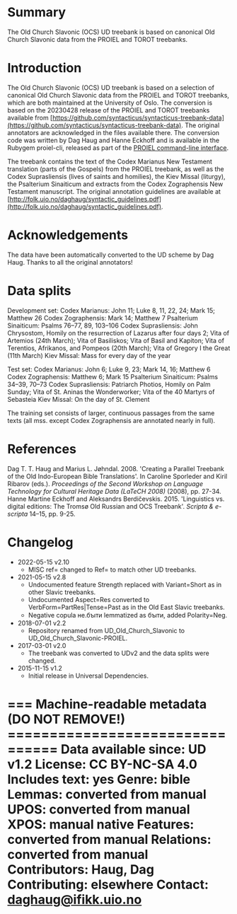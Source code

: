 # Summary

The Old Church Slavonic (OCS) UD treebank is based on canonical Old Church Slavonic data from the PROIEL and TOROT treebanks.

# Introduction

The Old Church Slavonic (OCS) UD treebank is based on a selection of canonical Old Church Slavonic data from the PROIEL and TOROT treebanks, which are both maintained at the University of Oslo. The conversion is based on the 20230428 release of the PROIEL and TOROT treebanks available from [https://github.com/syntacticus/syntacticus-treebank-data](https://github.com/syntacticus/syntacticus-treebank-data). The original annotators are acknowledged in the files available there. The conversion code was written by Dag Haug and Hanne Eckhoff and is available in the Rubygem proiel-cli, released as part of the [PROIEL command-line interface](https://github.com/proiel/proiel-cli).

The treebank contains the text of the Codex Marianus New Testament translation (parts of the Gospels) from the PROIEL treebank, as well as the Codex Suprasliensis (lives of saints and homilies), the Kiev Missal (liturgy), the Psalterium Sinaiticum and extracts from the Codex Zographensis New Testament manuscript. The original annotation guidelines are available at [http://folk.uio.no/daghaug/syntactic_guidelines.pdf](http://folk.uio.no/daghaug/syntactic_guidelines.pdf). 

# Acknowledgements

The data have been automatically converted to the UD scheme by Dag Haug. Thanks to all the original annotators!

# Data splits
Development set: 
Codex Marianus: John 11; Luke 8, 11, 22, 24; Mark 15; Matthew 26
Codex Zographensis: Mark 14; Matthew 7
Psalterium Sinaiticum: Psalms 76–77, 89, 103–106
Codex Suprasliensis: John Chrysostom, Homily on the resurrection of Lazarus after four days 2; Vita of Artemios (24th March); Vita of Basiliskos; Vita of Basil and Kapiton; Vita of Terentios, Afrikanos, and Pompeos (20th March); Vita of Gregory I the Great (11th March)
Kiev Missal:	Mass for every day of the year

Test set: 
Codex Marianus: John 6; Luke 9, 23; Mark 14, 16; Matthew 6
Codex Zographensis: Matthew 6; Mark 15
Psalterium Sinaiticum: Psalms 34–39, 70–73
Codex Suprasliensis: Patriarch Photios, Homily on Palm Sunday; Vita of St. Aninas the Wonderworker; Vita of the 40 Martyrs of Sebasteia
Kiev Missal: On the day of St. Clement

The training set consists of larger, continuous passages from the same texts (all mss. except Codex Zographensis are annotated nearly in full).

# References
Dag T. T. Haug and Marius L. Jøhndal. 2008. 'Creating a Parallel Treebank of the Old Indo-European Bible Translations'. In Caroline Sporleder and Kiril Ribarov (eds.).  *Proceedings of the Second Workshop on Language Technology for Cultural Heritage Data (LaTeCH 2008)* (2008), pp. 27-34.
Hanne Martine Eckhoff and Aleksandrs Berdičevskis. 2015. 'Linguistics vs. digital editions: The Tromsø Old Russian and OCS Treebank'. *Scripta & e-scripta* 14–15, pp. 9-25.

# Changelog

* 2022-05-15 v2.10
  * MISC ref= changed to Ref= to match other UD treebanks.
* 2021-05-15 v2.8
  * Undocumented feature Strength replaced with Variant=Short as in other Slavic treebanks.
  * Undocumented Aspect=Res converted to VerbForm=PartRes|Tense=Past as in the Old East Slavic treebanks.
  * Negative copula не.бꙑти lemmatized as бꙑти, added Polarity=Neg.
* 2018-07-01 v2.2
  * Repository renamed from UD_Old_Church_Slavonic to UD_Old_Church_Slavonic-PROIEL.
* 2017-03-01 v2.0
  * The treebank was converted to UDv2 and the data splits were changed.
* 2015-11-15 v1.2
  * Initial release in Universal Dependencies.

=== Machine-readable metadata (DO NOT REMOVE!) ================================
Data available since: UD v1.2
License: CC BY-NC-SA 4.0
Includes text: yes
Genre: bible
Lemmas: converted from manual
UPOS: converted from manual
XPOS: manual native
Features: converted from manual
Relations: converted from manual
Contributors: Haug, Dag
Contributing: elsewhere
Contact: daghaug@ifikk.uio.no
===============================================================================
